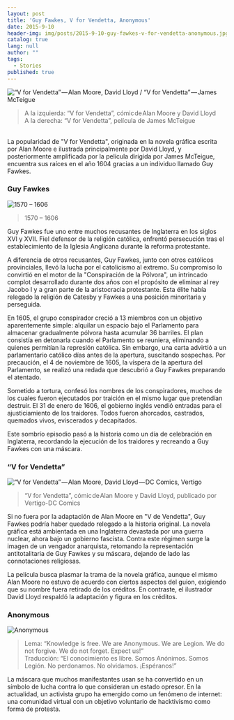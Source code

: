 ```yaml
---
layout: post
title: 'Guy Fawkes, V for Vendetta, Anonymous'
date: 2015-9-10
header-img: img/posts/2015-9-10-guy-fawkes-v-for-vendetta-anonymous.jpg
catalog: true
lang: null
author: ""
tags:
  - Stories
published: true
---
```


![“V for Vendetta” — Alan Moore, David Lloyd / “V for Vendetta” — James McTeigue]({{site.baseurl}}/img/posts/in-post/2015-9-10-guy-fawkes-v-for-vendetta-anonymous-0.jpg)
>A la izquierda: “V for Vendetta”, cómic de Alan Moore y David Lloyd\
>A la derecha:  “V for Vendetta”, película de James McTeigue
<br>
La popularidad de "V for Vendetta", originada en la novela gráfica escrita por Alan Moore e ilustrada principalmente por David Lloyd, y posteriormente amplificada por la película dirigida por James McTeigue, encuentra sus raíces en el año 1604 gracias a un individuo llamado Guy Fawkes.


### Guy Fawkes
![1570 – 1606]({{site.baseurl}}/img/posts/in-post/2015-9-10-guy-fawkes-v-for-vendetta-anonymous-1.jpg)
> 1570 – 1606


Guy Fawkes fue uno entre muchos recusantes de Inglaterra en los siglos XVI y XVII. Fiel defensor de la religión católica, enfrentó persecución tras el establecimiento de la Iglesia Anglicana durante la reforma protestante.

A diferencia de otros recusantes, Guy Fawkes, junto con otros católicos provinciales, llevó la lucha por el catolicismo al extremo. Su compromiso lo convirtió en el motor de la "Conspiración de la Pólvora", un intrincado complot desarrollado durante dos años con el propósito de eliminar al rey Jacobo I y a gran parte de la aristocracia protestante. Esta élite había relegado la religión de Catesby y Fawkes a una posición minoritaria y perseguida.

En 1605, el grupo conspirador creció a 13 miembros con un objetivo aparentemente simple: alquilar un espacio bajo el Parlamento para almacenar gradualmente pólvora hasta acumular 36 barriles. El plan consistía en detonarla cuando el Parlamento se reuniera, eliminando a quienes permitían la represión católica. Sin embargo, una carta advirtió a un parlamentario católico días antes de la apertura, suscitando sospechas. Por precaución, el 4 de noviembre de 1605, la víspera de la apertura del Parlamento, se realizó una redada que descubrió a Guy Fawkes preparando el atentado.

Sometido a tortura, confesó los nombres de los conspiradores, muchos de los cuales fueron ejecutados por traición en el mismo lugar que pretendían destruir. El 31 de enero de 1606, el gobierno inglés vendió entradas para el ajusticiamiento de los traidores. Todos fueron ahorcados, castrados, quemados vivos, eviscerados y decapitados.

Este sombrío episodio pasó a la historia como un día de celebración en Inglaterra, recordando la ejecución de los traidores y recreando a Guy Fawkes con una máscara.


### “V for Vendetta”
![“V for Vendetta” — Alan Moore, David Lloyd — DC Comics, Vertigo]({{site.baseurl}}/img/posts/in-post/2015-9-10-guy-fawkes-v-for-vendetta-anonymous-2.jpg)
> “V for Vendetta”, cómic de Alan Moore y David Lloyd, publicado por Vertigo-DC Comics


Si no fuera por la adaptación de Alan Moore en "V de Vendetta", Guy Fawkes podría haber quedado relegado a la historia original. La novela gráfica está ambientada en una Inglaterra devastada por una guerra nuclear, ahora bajo un gobierno fascista. Contra este régimen surge la imagen de un vengador anarquista, retomando la representación antitotalitaria de Guy Fawkes y su máscara, dejando de lado las connotaciones religiosas.

La película busca plasmar la trama de la novela gráfica, aunque el mismo Alan Moore no estuvo de acuerdo con ciertos aspectos del guion, exigiendo que su nombre fuera retirado de los créditos. En contraste, el ilustrador David Lloyd respaldó la adaptación y figura en los créditos.


### Anonymous
![Anonymous]({{site.baseurl}}/img/posts/in-post/2015-9-10-guy-fawkes-v-for-vendetta-anonymous-3.jpg)
> Lema: “Knowledge is free. We are Anonymous. We are Legion. We do not forgive. We do not forget. Expect us!”\
>Traducción: “El conocimiento es libre. Somos Anónimos. Somos Legión. No perdonamos. No olvidamos. ¡Espéranos!”


La máscara que muchos manifestantes usan se ha convertido en un símbolo de lucha contra lo que consideran un estado opresor. En la actualidad, un activista grupo ha emergido como un fenómeno de internet: una comunidad virtual con un objetivo voluntario de hacktivismo como forma de protesta.